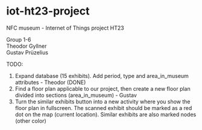 # iot-ht23-project
NFC museum - Internet of Things project HT23

Group 1-6 <br/>
Theodor Gyllner <br/>
Gustav Prüzelius <br/>

TODO: 
1. Expand database (15 exhibits). Add period, type and area_in_museum attributes - Theodor (DONE) <br/>
2. Find a floor plan applicable to our project, then create a new floor plan divided into sections (area_in_museum) - Gustav <br/>
3. Turn the similar exhibits button into a new activity where you show the floor plan in fullscreen. The scanned exhibit should be marked as a red dot on the map (current location). Similar exhibits are also marked nodes (other color)
